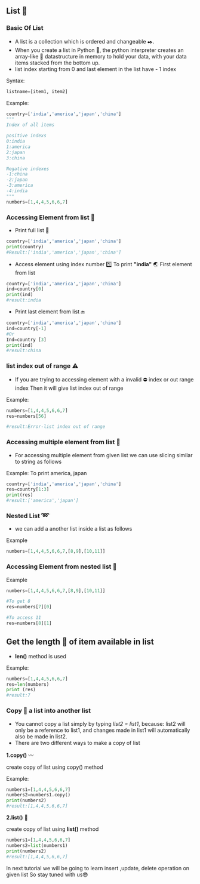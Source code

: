 ## List :page_with_curl:

### Basic Of List

- A list is a collection which is ordered and changeable :black_nib:. 
- When you create a list in Python :snake:, the python interpreter creates an array-like :office: datastructure in memory to hold your data, with your data items stacked from the bottom up. 
- list index starting from 0 and last element in the list have - 1 index

Syntax:
```python
listname=[item1, item2]
```
Example:
```python
country=['india','america','japan','china']
"""
Index of all items

positive indexs
0:india
1:america
2:japan
3:china

Negative indexes
-1:china
-2:japan
-3:america
-4:india
"""
numbers=[1,4,4,5,6,6,7]
```

### Accessing Element from list :ticket:

- Print full list :black_square_button:
```python
country=['india','america','japan','china']
print(country) 
#Result:['india','america','japan','china']
```
- Access element using index number :one:
To print **"india"** :earth_asia: First element from list
```python
country=['india','america','japan','china']
ind=country[0]
print(ind) 
#result:india
```
- Print last element from list :end:
```python
country=['india','america','japan','china']
ind=country[-1]
#Or
Ind=country [3]
print(ind) 
#result:china
```

### list index out of range :warning:

- If you are trying to accessing element with a invalid :no_entry: index or out range index 
Then it will give list index out of range

Example:
```python
numbers=[1,4,4,5,6,6,7]
res=numbers[56]

#result:Error-list index out of range
```
### Accessing multiple element from list :diamond_shape_with_a_dot_inside:

- For accessing multiple element from given list we can use slicing similar to string as follows

Example:
To print america, japan
```python
country=['india','america','japan','china']
res=country[1:3]
print(res) 
#result:['america','japan']
```
### Nested List :loop:
- we can add a another list inside a list as follows

Example
```python
numbers=[1,4,4,5,6,6,7,[8,9],[10,11]]
```

### Accessing Element from nested list :nut_and_bolt:
Example
```python
numbers=[1,4,4,5,6,6,7,[8,9],[10,11]]

#To get 8
res=numbers[7][0]

#To access 11
res=numbers[8][1]
```

## Get the length  :straight_ruler: of item available in list
- **len()**  method is used 

Example:
```python
numbers=[1,4,4,5,6,6,7]
res=len(numbers) 
print (res) 
#result:7
```
### Copy :beginner: a list into another list
- You cannot copy a list simply by typing *list2 = list1*, because: list2 will only be a reference to list1, and changes made in list1 will automatically also be made in list2.
- There are two different ways to make a copy of list

**1.copy()** :wavy_dash:
 
 create copy of list using copy() method

Example:
```python
numbers1=[1,4,4,5,6,6,7]
numbers2=numbers1.copy() 
print(numbers2) 
#result:[1,4,4,5,6,6,7]
```

**2.list()** :book:

create copy of list using **list()** method
```python
numbers1=[1,4,4,5,6,6,7]
numbers2=list(numbers1) 
print(numbers2) 
#result:[1,4,4,5,6,6,7]
```

In next tutorial we will be going to learn insert ,update, delete operation on given list
So stay tuned with us😎
